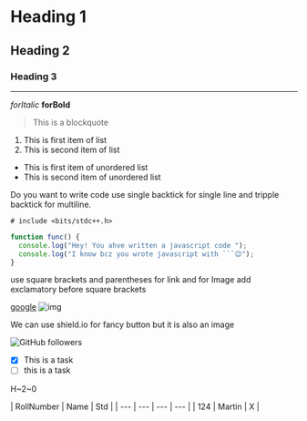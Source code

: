 # Heading 1

## Heading 2

### Heading 3

---

*forItalic*
**forBold**

> This is a blockquote

1. This is first item of list
2. This is second item of list

- This is first item of unordered list
- This is second item of unordered list

Do you want to write code use single backtick for single line and tripple backtick for multiline.

`# include <bits/stdc++.h>`

````javascript
function func() {
  console.log("Hey! You ahve written a javascript code ");
  console.log("I know bcz you wrote javascript with ```😉");
}
````

use square brackets and parentheses for link and for Image add exclamatory before square brackets

[google](https://www.google.com/)
![img](./img.png) 

We can use shield.io for fancy button but it is also an image

![GitHub followers](https://img.shields.io/github/followers/sharmaakhilesh1)



- [x] This is a task 
- [ ] this is a task

H~2~0

| RollNumber | Name | Std |
| --- | --- | --- | --- |
| 124 | Martin | X |
